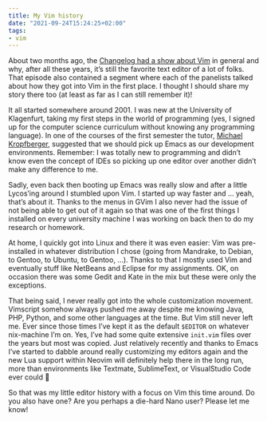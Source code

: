 ```yaml
---
title: My Vim history
date: "2021-09-24T15:24:25+02:00"
tags:
- vim
---
```


About two months ago, the [Changelog had a show about Vim](https://changelog.com/podcast/450) in general and why, after all these years, it’s still the favorite text editor of a lot of folks. That episode also contained a segment where each of the panelists talked about how they got into Vim in the first place. I thought I should share my story there too (at least as far as I can still remember it)!

It all started somewhere around 2001. I was new at the University of Klagenfurt, taking my first steps in the world of programming (yes, I signed up for the computer science curriculum without knowing any programming language). In one of the courses of the first semester the tutor, [Michael Kropfberger](http://kropfberger.com), suggested that we should pick up Emacs as our development environments. Remember: I was totally new to programming and didn’t know even the concept of IDEs so picking up one editor over another didn’t make any difference to me.

Sadly, even back then booting up Emacs was really slow and after a little Lycos’ing around I stumbled upon Vim. I started up way faster and ... yeah, that’s about it. Thanks to the menus in GVim I also never had the issue of not being able to get out of it again so that was one of the first things I installed on every university machine I was working on back then to do my research or homework.

At home, I quickly got into Linux and there it was even easier: Vim was pre-installed in whatever distribution I chose (going from Mandrake, to Debian, to Gentoo, to Ubuntu, to Gentoo, ...). Thanks to that I mostly used Vim and eventually stuff like NetBeans and Eclipse for my assignments. OK, on occasion there was some Gedit and Kate in the mix but these were only the exceptions.

That being said, I never really got into the whole customization movement. Vimscript somehow always pushed me away despite me knowing Java, PHP, Python, and some other languages at the time. But Vim still never left me. Ever since those times I’ve kept it as the default `$EDITOR` on whatever nix-machine I’m on. Yes, I’ve had some quite extensive `init.vim` files over the years but most was copied. Just relatively recently and thanks to Emacs I’ve started to dabble around really customizing my editors again and the new Lua support within Neovim will definitely help there in the long run, more than environments like Textmate, SublimeText, or VisualStudio Code ever could 😬

So that was my little editor history with a focus on Vim this time around. Do you also have one? Are you perhaps a die-hard Nano user? Please let me know!
